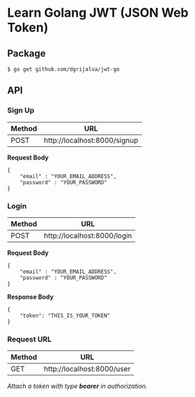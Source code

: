 # Learn Golang JWT (JSON Web Token)


## Package

```
$ go get github.com/dgrijalva/jwt-go
```

## API

### Sign Up

| Method | URL |
| ------ | --- |
| POST | http://localhost:8000/signup |

**Request Body**

```
{
	"email" : "YOUR_EMAIL_ADDRESS",
	"password" : "YOUR_PASSWORD"
}
```

### Login

| Method | URL |
| ------ | --- |
| POST | http://localhost:8000/login |

**Request Body**

```
{
	"email" : "YOUR_EMAIL_ADDRESS",
	"password" : "YOUR_PASSWORD"
}
```

**Response Body**

```
{
    "token": "THIS_IS_YOUR_TOKEN"
}
```

### Request URL

| Method | URL |
| ------ | --- |
| GET | http://localhost:8000/user |

*Attach a token with type **bearer** in authorization.*